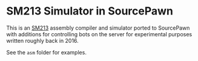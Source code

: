 # SM213 Simulator in SourcePawn

This is an [SM213](https://www.cs.ubc.ca/~tmm/courses/213-10/resources/isa.pdf) assembly compiler and simulator ported to SourcePawn with additions for controlling bots on the server for experimental purposes written roughly back in 2016.

See the `asm` folder for examples.
